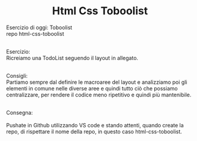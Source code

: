 <h1 align="center">Html Css Toboolist</h1>

Esercizio di oggi: Toboolist<br>
repo html-css-toboolist<br><br>

Esercizio:<br>
Ricreiamo una TodoList seguendo il layout in allegato.<br><br>

Consigli:<br>
Partiamo sempre dal definire le macroaree del layout e analizziamo poi gli elementi in comune nelle diverse aree e quindi tutto ciò che possiamo centralizzare, per rendere il codice meno ripetitivo e quindi più mantenibile.<br><br>

Consegna:<br><br>
Pushate in Github utilizzando VS code e stando attenti, quando create la repo, di rispettare il nome della repo, in questo caso html-css-toboolist.